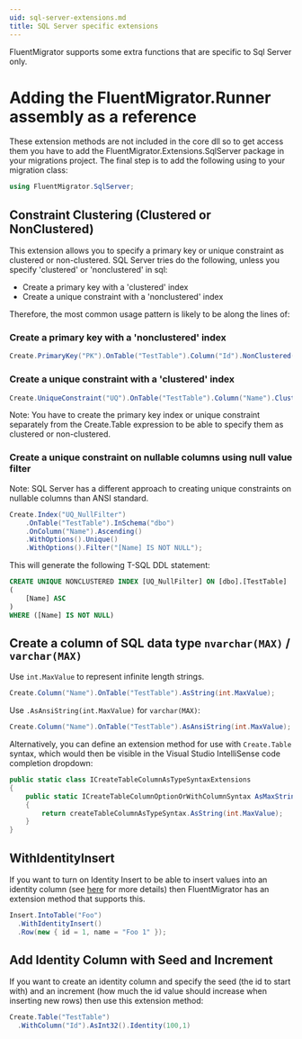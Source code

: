 ```yaml
---
uid: sql-server-extensions.md
title: SQL Server specific extensions
---
```


FluentMigrator supports some extra functions that are specific to Sql Server only.

# Adding the FluentMigrator.Runner assembly as a reference

These extension methods are not included in the core dll so to get access them you have to add the FluentMigrator.Extensions.SqlServer package in your migrations project. The final step is to add the following using to your migration class:

```cs
using FluentMigrator.SqlServer;
```
## Constraint Clustering (Clustered or NonClustered)

This extension allows you to specify a primary key or unique constraint as clustered or non-clustered.
SQL Server tries do the following, unless you specify 'clustered' or 'nonclustered' in sql:

* Create a primary key with a 'clustered' index
* Create a unique constraint with a 'nonclustered' index

Therefore, the most common usage pattern is likely to be along the lines of:

### Create a primary key with a 'nonclustered' index

```cs
Create.PrimaryKey("PK").OnTable("TestTable").Column("Id").NonClustered();
```

### Create a unique constraint with a 'clustered' index

```cs
Create.UniqueConstraint("UQ").OnTable("TestTable").Column("Name").Clustered();
```

Note: You have to create the primary key index or unique constraint separately from the Create.Table expression to be able to specify them as clustered or non-clustered.

### Create a unique constraint on nullable columns using null value filter

Note: SQL Server has a different approach to creating unique constraints on nullable columns than ANSI standard.

```cs
Create.Index("UQ_NullFilter")
    .OnTable("TestTable").InSchema("dbo")
    .OnColumn("Name").Ascending()
    .WithOptions().Unique()
    .WithOptions().Filter("[Name] IS NOT NULL");
```

This will generate the following T-SQL DDL statement:

```sql
CREATE UNIQUE NONCLUSTERED INDEX [UQ_NullFilter] ON [dbo].[TestTable]
(
	[Name] ASC
)
WHERE ([Name] IS NOT NULL)
```

## Create a column of SQL data type `nvarchar(MAX)` / `varchar(MAX)`

Use `int.MaxValue` to represent infinite length strings.

```cs
Create.Column("Name").OnTable("TestTable").AsString(int.MaxValue);
```

Use `.AsAnsiString(int.MaxValue)` for `varchar(MAX)`:

```cs
Create.Column("Name").OnTable("TestTable").AsAnsiString(int.MaxValue);
```

Alternatively, you can define an extension method for use with `Create.Table` syntax, which would then be visible in the Visual Studio IntelliSense code completion dropdown:

```cs
public static class ICreateTableColumnAsTypeSyntaxExtensions
{
    public static ICreateTableColumnOptionOrWithColumnSyntax AsMaxString(this ICreateTableColumnAsTypeSyntax createTableColumnAsTypeSyntax)
    {
        return createTableColumnAsTypeSyntax.AsString(int.MaxValue);
    }
}
```

## WithIdentityInsert

If you want to turn on Identity Insert to be able to insert values into an identity column (see [here](http://msdn.microsoft.com/en-us/library/ms188059.aspx) for more details) then FluentMigrator has an extension method that supports this.

```cs
Insert.IntoTable("Foo")
  .WithIdentityInsert()
  .Row(new { id = 1, name = "Foo 1" });
```

## Add Identity Column with Seed and Increment

If you want to create an identity column and specify the seed (the id to start with) and an increment (how much the id value should increase when inserting new rows) then use this extension method:

```cs
Create.Table("TestTable")
  .WithColumn("Id").AsInt32().Identity(100,1)
```
